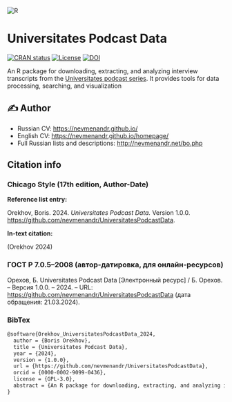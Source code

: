 ![R](https://img.shields.io/badge/r-%23276DC3.svg?style=for-the-badge&logo=r&logoColor=white)

# Universitates Podcast Data

[![CRAN status](https://www.r-pkg.org/badges/version/UniversitatesPodcastData.png)](https://cran.r-project.org/package=UniversitatesPodcastData) [![License](http://img.shields.io/badge/license-GPL%20%28%3E=%203%29-brightgreen.svg?style=flat)](https://www.gnu.org/licenses/gpl-3.0.ru.html) [![DOI](https://zenodo.org/badge/DOI/10.5281/zenodo.XXXXXXX.svg)](https://doi.org/10.5281/zenodo.XXXXXXX)

An R package for downloading, extracting, and analyzing interview transcripts from the [Universitates podcast series](https://nevmenandr.github.io/universitates/). It provides tools for data processing, searching, and visualization

## :writing_hand: Author

* Russian CV: https://nevmenandr.github.io/
* English CV: https://nevmenandr.github.io/homepage/
* Full Russian lists and descriptions: http://nevmenandr.net/bo.php

## Citation info

### Chicago Style (17th edition, Author-Date)

**Reference list entry:**

Orekhov, Boris. 2024. *Universitates Podcast Data.* Version 1.0.0. https://github.com/nevmenandr/UniversitatesPodcastData.

**In-text citation:** 

(Orekhov 2024)

### ГОСТ Р 7.0.5–2008 (автор-датировка, для онлайн-ресурсов)

Орехов, Б. Universitates Podcast Data [Электронный ресурс] / Б. Орехов. – Версия 1.0.0. – 2024. – URL: https://github.com/nevmenandr/UniversitatesPodcastData (дата обращения: 21.03.2024).

### BibTex

```latex
@software{Orekhov_UniversitatesPodcastData_2024,
  author = {Boris Orekhov},
  title = {Universitates Podcast Data},
  year = {2024},
  version = {1.0.0},
  url = {https://github.com/nevmenandr/UniversitatesPodcastData},
  orcid = {0000-0002-9099-0436},
  license = {GPL-3.0},
  abstract = {An R package for downloading, extracting, and analyzing interview transcripts from the Universitates podcast series. It provides tools for data processing, searching, and visualization.}
}
```
